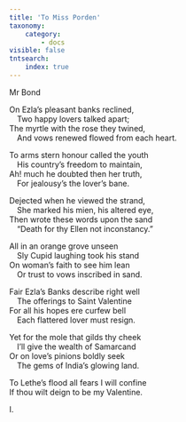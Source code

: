 ```yaml
---
title: 'To Miss Porden'
taxonomy:
    category:
        - docs
visible: false
tntsearch:
    index: true
---
```


<div class="author">Mr Bond</div>

On Ezla’s pleasant banks reclined,  
&emsp;Two happy lovers talked apart;  
The myrtle with the rose they twined,  
&emsp;And vows renewed flowed from each heart.  
  
To arms stern honour called the youth  
&emsp;His country’s freedom to maintain,  
Ah! much he doubted then her truth,  
&emsp;For jealousy’s the lover’s bane.  
  
Dejected when he viewed the strand,  
&emsp;She marked his mien, his altered eye,  
Then wrote these words upon the sand  
&emsp;“Death for thy Ellen not inconstancy.”  
  
All in an orange grove unseen  
&emsp;Sly Cupid laughing took his stand  
On woman’s faith to see him lean  
&emsp;Or trust to vows inscribed in sand.  
	  
Fair Ezla’s Banks describe right well  
&emsp;The offerings to Saint Valentine  
For all his hopes ere curfew bell  
&emsp;Each flattered lover must resign.  
  
Yet for the mole that gilds thy cheek  
&emsp;I’ll give the wealth of Samarcand  
Or on love’s pinions boldly seek  
&emsp;The gems of India’s glowing land.  
  
To Lethe’s flood all fears I will confine  
If thou wilt deign to be my Valentine.  
  
I.